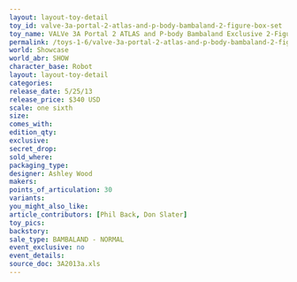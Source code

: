 ```yaml
---
layout: layout-toy-detail 
toy_id: valve-3a-portal-2-atlas-and-p-body-bambaland-2-figure-box-set
toy_name: VALVe 3A Portal 2 ATLAS and P-body Bambaland Exclusive 2-Figure Box Set
permalink: /toys-1-6/valve-3a-portal-2-atlas-and-p-body-bambaland-2-figure-box-set.html
world: Showcase
world_abr: SHOW
character_base: Robot
layout: layout-toy-detail
categories: 
release_date: 5/25/13
release_price: $340 USD
scale: one sixth
size: 
comes_with: 
edition_qty: 
exclusive: 
secret_drop: 
sold_where: 
packaging_type: 
designer: Ashley Wood
makers: 
points_of_articulation: 30
variants: 
you_might_also_like: 
article_contributors: [Phil Back, Don Slater]
toy_pics: 
backstory: 
sale_type: BAMBALAND - NORMAL
event_exclusive: no
event_details: 
source_doc: 3A2013a.xls
---
```

